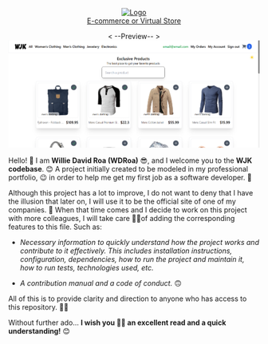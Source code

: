 <p align="center">
    <a href="https://67409c248f733cd15ae4c75b--wjk.netlify.app/" target="_blank">
        <img src="https://github.com/user-attachments/assets/bd71664c-b71c-4feb-97f6-43bcdd2d71b9" alt="Logo">
        <br/>E-commerce or Virtual Store
    </a> 
</p>

<p align="center">
    < --Preview-- > <br/>
    <a href="https://67409c248f733cd15ae4c75b--wjk.netlify.app/" target="_blank">
        <img src="./src/assets/preview.png" alt="Preview">
    </a> 
</p>

Hello! 🙂 I am **Willie David Roa (WDRoa)** 😎, and I welcome you to the **WJK codebase**. 😊 A project initially created to be modeled in my professional portfolio, 😉 in order to help me get my first job as a software developer. 🙈

Although this project has a lot to improve, I do not want to deny that I have the illusion that later on, I will use it to be the official site of one of my companies. 🙈 When that time comes and I decide to work on this project with more colleagues, I will take care 👌🏼of adding the corresponding features to this file. Such as:

- *Necessary information to quickly understand how the project works and contribute to it effectively. This includes installation instructions, configuration, dependencies, how to run the project and maintain it, how to run tests, technologies used, etc.*

- *A contribution manual and a code of conduct.* 🙃

All of this is to provide clarity and direction to anyone who has access to this repository. 👌🏼

Without further ado… **I wish you 🙏🏼 an excellent read and a quick understanding!** 😊


